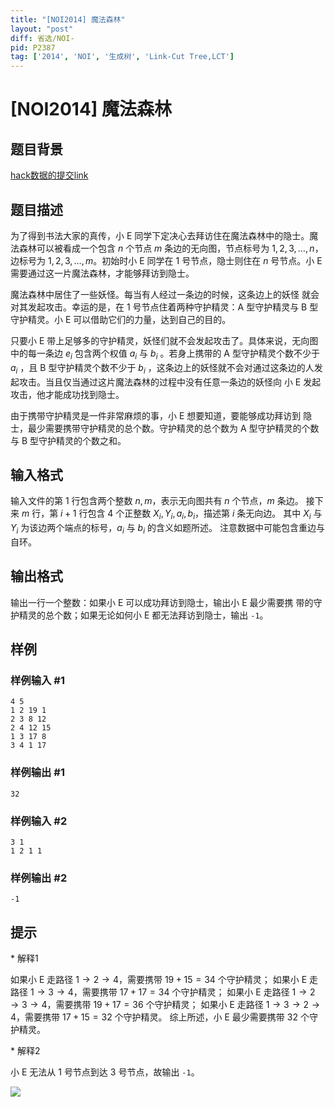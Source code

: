 ```yaml
---
title: "[NOI2014] 魔法森林"
layout: "post"
diff: 省选/NOI-
pid: P2387
tag: ['2014', 'NOI', '生成树', 'Link-Cut Tree,LCT']
---
```

# [NOI2014] 魔法森林
## 题目背景

[hack数据的提交link](https://www.luogu.com.cn/problem/U163126)
## 题目描述

为了得到书法大家的真传，小 E 同学下定决心去拜访住在魔法森林中的隐士。魔法森林可以被看成一个包含 $n$ 个节点 $m$ 条边的无向图，节点标号为 $1,2,3,…,n$，边标号为 $1,2,3,…,m$。初始时小 E 同学在 $1$ 号节点，隐士则住在 $n$ 号节点。小 E 需要通过这一片魔法森林，才能够拜访到隐士。

魔法森林中居住了一些妖怪。每当有人经过一条边的时候，这条边上的妖怪 就会对其发起攻击。幸运的是，在 $1$ 号节点住着两种守护精灵：A 型守护精灵与 B 型守护精灵。小 E 可以借助它们的力量，达到自己的目的。

只要小 E 带上足够多的守护精灵，妖怪们就不会发起攻击了。具体来说，无向图中的每一条边 $e_i$ 包含两个权值 $a_i$ 与 $b_i$ 。若身上携带的 A 型守护精灵个数不少于 $a_i$ ，且 B 型守护精灵个数不少于 $b_i$ ，这条边上的妖怪就不会对通过这条边的人发起攻击。当且仅当通过这片魔法森林的过程中没有任意一条边的妖怪向 小 E 发起攻击，他才能成功找到隐士。

由于携带守护精灵是一件非常麻烦的事，小 E 想要知道，要能够成功拜访到 隐士，最少需要携带守护精灵的总个数。守护精灵的总个数为 A 型守护精灵的个数与 B 型守护精灵的个数之和。

## 输入格式

输入文件的第 $1$ 行包含两个整数 $n,m$，表示无向图共有 $n$ 个节点，$m$ 条边。 接下来 $m$ 行，第 $i+1$ 行包含 $4$ 个正整数 $X_i,Y_i,a_i,b_i$，描述第 $i$ 条无向边。 其中 $X_i$ 与 $Y_i$ 为该边两个端点的标号，$a_i$ 与 $b_i$ 的含义如题所述。 注意数据中可能包含重边与自环。

## 输出格式

输出一行一个整数：如果小 E 可以成功拜访到隐士，输出小 E 最少需要携 带的守护精灵的总个数；如果无论如何小 E 都无法拜访到隐士，输出 `-1`。

## 样例

### 样例输入 #1
```
4 5 
1 2 19 1 
2 3 8 12 
2 4 12 15 
1 3 17 8 
3 4 1 17 
```
### 样例输出 #1
```
32

```
### 样例输入 #2
```
3 1 
1 2 1 1 
```
### 样例输出 #2
```
-1
```
## 提示

\* 解释1

如果小 E 走路径 $1\to 2\to 4$，需要携带 $19+15=34$ 个守护精灵； 如果小 E 走路径 $1\to 3\to 4$，需要携带 $17+17=34$ 个守护精灵； 如果小 E 走路径 $1\to 2\to 3\to 4$，需要携带 $19+17=36$ 个守护精灵； 如果小 E 走路径  $1\to 3\to 2\to 4$，需要携带 $17+15=32$ 个守护精灵。 综上所述，小 E 最少需要携带 $32$ 个守护精灵。

\* 解释2

小 E 无法从 $1$ 号节点到达 $3$ 号节点，故输出 `-1`。

![](https://cdn.luogu.com.cn/upload/pic/2593.png)

